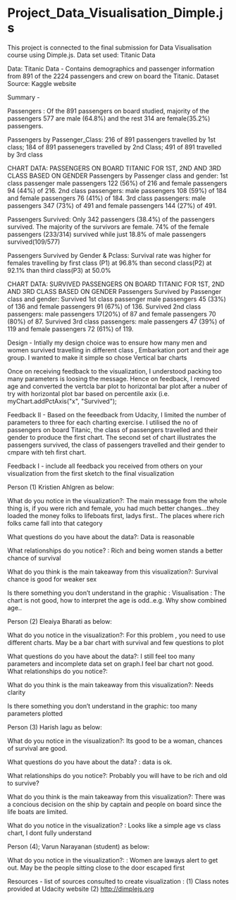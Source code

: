 # Project_Data_Visualisation_Dimple.js
 This project is connected to the final submission for Data Visualisation course using Dimple.js. Data set used: Titanic Data

Data: Titanic Data  - Contains demographics and passenger information from 891 of the 2224 passengers and crew on board the Titanic. Dataset Source: Kaggle website

Summary -

Passengers : Of the 891 passengers on board studied, majority of the passengers 577 are male (64.8%) and the rest  314 are female(35.2%) passengers.

Passengers by Passenger_Class: 216 of 891 passengers travelled by 1st class; 184 of 891 passenegers travelled by 2nd Class; 491 of 891 travelled by 3rd class

CHART DATA: PASSENGERS ON BOARD TITANIC FOR 1ST, 2ND AND 3RD CLASS BASED ON  GENDER
Passengers by Passenger class and gender: 1st class passenger male passengers 122 (56%) of 216 and female passengers 94 (44%) of 216.
2nd class passengers: male passengers 108 (59%) of 184 and female passengers 76 (41%) of 184. 3rd class passengers: male passengers 347 (73%) of 491 and female passengers 144 (27%) of 491.



Passengers Survived: Only 342 passengers (38.4%) of the passengers survived. The majority of the survivors are female. 74% of the female passengers (233/314) survived while just 18.8% of male passengers survived(109/577)

Passengers Survived by Gender & Pclass: Survival rate was higher for females travelling by first class (P1) at 96.8% than second class(P2) at 92.1% than third class(P3) at 50.0%


CHART DATA: SURVIVED PASSENGERS ON BOARD TITANIC FOR 1ST, 2ND AND 3RD CLASS BASED ON GENDER
Passengers Survived by Passenger class and gender: Survived 1st class passenger  male passengers 45 (33%) of 136 and female passengers 91 (67%) of 136. Survived 2nd class passengers: male passengers 17(20%) of 87 and female passengers 70 (80%) of 87. Survived 3rd class passengers: male passengers 47 (39%) of 119 and female passengers 72 (61%) of 119.


Design - 
Intially my design choice was to ensure how many men and women survived travelling in different class , Embarkation port and their age group. I wanted to make it simple so chose Vertical bar charts

Once on receiving feedback to the visualization, I understood packing too many parameters is loosing the message. Hence on feedback, I removed age and converted the vertcla bar plot to horizontal bar plot after a nuber of try with horizontal plot bar based on percentile axix (i.e. myChart.addPctAxis("x", "Survived");

Feedback II -
Based on the feeedback from Udacity, I limited the number of parameters to three for each charting exercise.  I utilised the no of passengers on board Titanic, the class of passengers travelled and their gender to  produce the first chart. The second set of chart illustrates the passengers survived,  the class of passengers travelled and their gender to cmpare with teh first chart.


Feedback I - include all feedback you received from others on your visualization from the first sketch to the final visualization

Person (1) Kristien Ahlgren as below:

What do you notice in the visualization?: 
  The main message from the whole thing is, if you were rich and female, you had much better changes...they loaded the money folks to lifeboats first, ladys first.. The places where rich folks came fall into that category
  
What questions do you have about the data?: 
  Data is reasonable
  
What relationships do you notice? : 
 Rich and being women stands a better chance of survival
 
What do you think is the main takeaway from this visualization?: 
 Survival chance is good for weaker sex
 
Is there something you don’t understand in the graphic : 
 Visualisation : The chart is not good, how to interpret the age is odd..e.g. Why show combined age..


Person (2) Eleaiya Bharati as below:

What do you notice in the visualization?:
   For this problem , you need to use different charts. May be a bar chart with survival and  few questions to plot
   
What questions do you have about the data?: 
I still feel too many parameters and incomplete data set on graph.I feel bar chart not good.
What relationships do you notice?: 
 
What do you think is the main takeaway from this visualization?: 
Needs clarity

Is there something you don’t understand in the graphic:
too many parameters plotted

Person (3) Harish lagu as below:

What do you notice in the visualization?: 
  Its good to be a woman, chances of survival are good.
  
What questions do you have about the data? :
 data is ok. 
 
What relationships do you notice?: 
 Probably you will have to be rich and old to survive?
 
What do you think is the main takeaway from this visualization?: 
 There was a concious decision on the ship by captain and  people on board since the life boats are limited.
 
What do you notice in the visualization? :
 Looks like a simple age vs class chart, I dont fully understand
 

Person (4); Varun Narayanan (student) as below:

What do you notice in the visualization?: :
  Women are laways alert to get out. May be the people sitting close to the door escaped first



Resources -
list of sources consulted to create visualization : 
(1) Class notes provided at Udacity website 
(2) http://dimplejs.org
